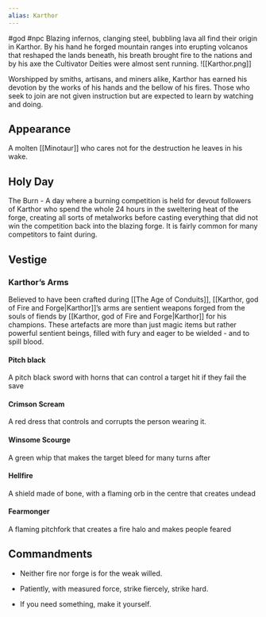 ```yaml
---
alias: Karthor
---
```


#god #npc 
Blazing infernos, clanging steel, bubbling lava all find their origin in Karthor. By his hand he forged mountain ranges into erupting volcanos that reshaped the lands beneath, his breath brought fire to the nations and by his axe the Cultivator Deities were almost sent running.
<span class="rightimg"><span class="smallimg">![[Karthor.png]]</span></span>
  

Worshipped by smiths, artisans, and miners alike, Karthor has earned his devotion by the works of his hands and the bellow of his fires. Those who seek to join are not given instruction but are expected to learn by watching and doing.

  

## Appearance

A molten [[Minotaur]] who cares not for the destruction he leaves in his wake. 

  

## Holy Day

The Burn - A day where a burning competition is held for devout followers of Karthor who spend the whole 24 hours in the sweltering heat of the forge, creating all sorts of metalworks before casting everything that did not win the competition back into the blazing forge. It is fairly common for many competitors to faint during.


## Vestige
### Karthor’s Arms

Believed to have been crafted during [[The Age of Conduits]], [[Karthor, god of Fire and Forge|Karthor]]’s arms are sentient weapons forged from the souls of fiends by [[Karthor, god of Fire and Forge|Karthor]] for his champions. These artefacts are more than just magic items but rather powerful sentient beings, filled with fury and eager to be wielded - and to spill blood.

#### Pitch black 

A pitch black sword with horns that can control a target hit if they fail the save


#### Crimson Scream

A red dress that controls and corrupts the person wearing it.


#### Winsome Scourge

A green whip that makes the target bleed for many turns after



#### Hellfire

A shield made of bone, with a flaming orb in the centre that creates undead


#### Fearmonger

A flaming pitchfork that creates a fire halo and makes people feared



## Commandments

-   Neither fire nor forge is for the weak willed. 
    
-   Patiently, with measured force, strike fiercely, strike hard.
    
-   If you need something, make it yourself.